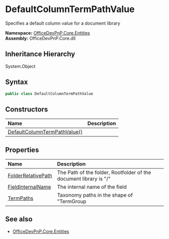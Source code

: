 # DefaultColumnTermPathValue
Specifies a default column value for a document library  

**Namespace:** [OfficeDevPnP.Core.Entities](OfficeDevPnP.Core.Entities.md)  
**Assembly:** OfficeDevPnP.Core.dll  
## Inheritance Hierarchy
System.Object  
## Syntax
```C#
public class DefaultColumnTermPathValue
```
## Constructors
|**Name**|**Description**|
|:-----|:-----|
| [DefaultColumnTermPathValue()](OfficeDevPnP.Core.Entities.DefaultColumnTermPathValue.ctor1.md) | 
## Properties
|**Name**|**Description**|
|:-----|:-----|
| [FolderRelativePath](OfficeDevPnP.Core.Entities.DefaultColumnTermPathValue.FolderRelativePath.md) | The Path of the folder, Rootfolder of the document library is "/"
| [FieldInternalName](OfficeDevPnP.Core.Entities.DefaultColumnTermPathValue.FieldInternalName.md) | The internal name of the field
| [TermPaths](OfficeDevPnP.Core.Entities.DefaultColumnTermPathValue.TermPaths.md) | Taxonomy paths in the shape of "TermGroup|TermSet|Term"
## See also
- [OfficeDevPnP.Core.Entities](OfficeDevPnP.Core.Entities.md)
